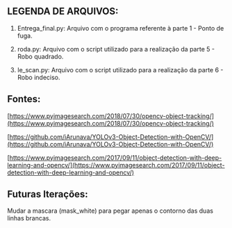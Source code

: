 ## LEGENDA DE ARQUIVOS:

1. Entrega_final.py: Arquivo com o programa referente à parte 1 - Ponto de fuga.

2. roda.py: Arquivo com o script utilizado para a realização da parte 5 - Robo quadrado.

3. le_scan.py: Arquivo com o script utilizado para a realização da parte 6 - Robo indeciso.

## Fontes:

[https://www.pyimagesearch.com/2018/07/30/opencv-object-tracking/](https://www.pyimagesearch.com/2018/07/30/opencv-object-tracking/)

[https://github.com/iArunava/YOLOv3-Object-Detection-with-OpenCV/](https://github.com/iArunava/YOLOv3-Object-Detection-with-OpenCV/)

[https://www.pyimagesearch.com/2017/09/11/object-detection-with-deep-learning-and-opencv/](https://www.pyimagesearch.com/2017/09/11/object-detection-with-deep-learning-and-opencv/)

## Futuras Iterações:

Mudar a mascara (mask_white) para pegar apenas o contorno das duas linhas brancas.
